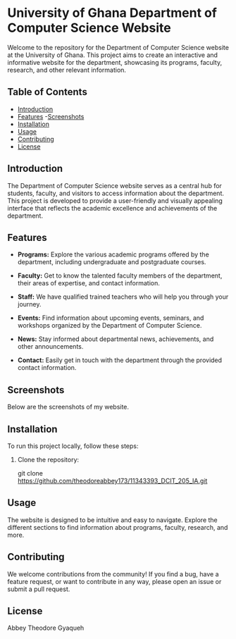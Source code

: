 # University of Ghana Department of Computer Science Website

Welcome to the repository for the Department of Computer Science website at the University of Ghana. This project aims to create an interactive and informative website for the department, showcasing its programs, faculty, research, and other relevant information.

## Table of Contents
- [Introduction](#introduction)
- [Features](#features)
-[Screenshots](#screenshots)
- [Installation](#installation)
- [Usage](#usage)
- [Contributing](#contributing)
- [License](#license)

## Introduction

The Department of Computer Science website serves as a central hub for students, faculty, and visitors to access information about the department. This project is developed to provide a user-friendly and visually appealing interface that reflects the academic excellence and achievements of the department.

## Features

- **Programs:** Explore the various academic programs offered by the department, including undergraduate and postgraduate courses.

- **Faculty:** Get to know the talented faculty members of the department, their areas of expertise, and contact information.

- **Staff:** We have qualified trained teachers who will help you through your journey.

- **Events:** Find information about upcoming events, seminars, and workshops organized by the Department of Computer Science.

- **News:** Stay informed about departmental news, achievements, and other announcements.

- **Contact:** Easily get in touch with the department through the provided contact information.

## Screenshots
Below are the screenshots of my website.


## Installation

To run this project locally, follow these steps:

1. Clone the repository:
   
   git clone https://github.com/theodoreabbey173/11343393_DCIT_205_IA.git

## Usage
The website is designed to be intuitive and easy to navigate. Explore the different sections to find information about programs, faculty, research, and more.

## Contributing
We welcome contributions from the community! If you find a bug, have a feature request, or want to contribute in any way, please open an issue or submit a pull request.


## License

 Abbey Theodore Gyaqueh 

